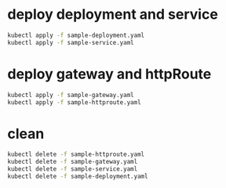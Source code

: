 # deploy deployment and service
```bash
kubectl apply -f sample-deployment.yaml
kubectl apply -f sample-service.yaml
```

# deploy gateway and httpRoute
```bash
kubectl apply -f sample-gateway.yaml
kubectl apply -f sample-httproute.yaml
```

# clean
```bash
kubectl delete -f sample-httproute.yaml
kubectl delete -f sample-gateway.yaml
kubectl delete -f sample-service.yaml
kubectl delete -f sample-deployment.yaml
```
